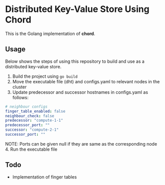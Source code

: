 # Distributed Key-Value Store Using Chord

This is the Golang implementation of **chord**.

## Usage

Below shows the steps of using this repository to build and use as a distributed 
key-value store.

1. Build the project using ``go build``
2. Move the executable file (dht) and configs.yaml to relevant nodes in the cluster
3. Update predecessor and successor hostnames in configs.yaml as follows:
```yaml
# neighbour configs
finger_table_enabled: false
neighbour_check: false
predecessor: "compute-1-1"
predecessor_port: ""
successor: "compute-2-1"
successor_port: ""
```
NOTE: Ports can be given null if they are same as the corresponding node    
4. Run the executable file

## Todo

- Implementation of finger tables